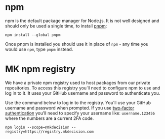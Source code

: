 # npm

npm is the default package manager for Node.js. It is not well designed and should only be used a single time, to install [pnpm](https://pnpm.js.org/):
```
npm install --global pnpm
```

Once pnpm is installed you should use it in place of `npm` - any time you would use `npm`, type `pnpm` instead.

# MK npm registry

We have a private npm registry used to host packages from our private repositories. To access
this registry you'll need to configure npm to use and log in to it. It uses your
GitHub username and password to authenticate you.

Use the command below to log in to the registry. You'll use your GitHub username
and password when prompted. If you use [two-factor authentication](https://help.github.com/articles/about-two-factor-authentication/) you'll
need to specify your username like: `username.123456` where the numbers are a current
2FA code.

```
npm login --scope=@mkdecision --registry=https://registry.mkdecision.com
```
